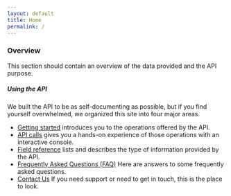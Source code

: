 ```yaml
---
layout: default
title: Home
permalink: /
---
```

### Overview

This section should contain an overview of the data provided and the API purpose.


##### Using the API
We built the API to be as self-documenting as possible, but if you find yourself overwhelmed, we organized this site into four major areas.

- [Getting started](gettingStarted) introduces you to the operations offered by the API.
- [API calls](console) gives you a hands-on experience of those operations with an interactive console.
- [Field reference](fields) lists and describes the type of information provided by the API.
- [Frequently Asked Questions (FAQ)](FAQ) Here are answers to some frequently asked questions.
- [Contact Us](contactUs) If you need support or need to get in touch, this is the place to look.


<body id="overview"></body>
